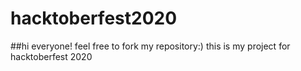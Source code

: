 # hacktoberfest2020
##hi everyone! feel free to fork my repository:)
this is my project for hacktoberfest 2020

